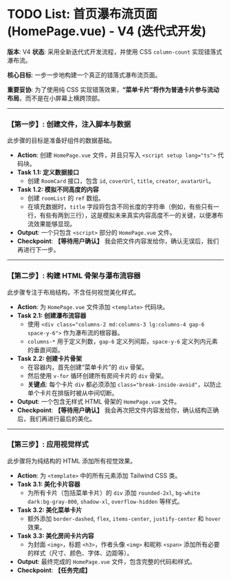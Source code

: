 # TODO List: 首页瀑布流页面 (HomePage.vue) - V4 (迭代式开发)

**版本**: V4
**状态**: 采用全新迭代式开发流程，并使用 CSS `column-count` 实现错落式瀑布流。

**核心目标**: 一步一步地构建一个真正的错落式瀑布流页面。

**重要妥协**: 为了使用纯 CSS 实现错落效果，**“菜单卡片”将作为普通卡片参与流动布局**，而不是在小屏幕上横跨顶部。 

---

### **【第一步】: 创建文件，注入脚本与数据**

此步骤的目标是准备好组件的数据基础。

-   **Action**: 创建 `HomePage.vue` 文件，并且只写入 `<script setup lang="ts">` 代码块。
-   **Task 1.1: 定义数据接口**
    -   创建 `RoomCard` 接口，包含 `id`, `coverUrl`, `title`, `creator`, `avatarUrl`。
-   **Task 1.2: 模拟不同高度的内容**
    -   创建 `roomList` 的 `ref` 数组。
    -   在填充数据时，`title` 字段将包含不同长度的字符串（例如，有些只有一行，有些有两到三行），这是模拟未来真实内容高度不一的关键，以便瀑布流效果能够显现。
-   **Output**: 一个只包含 `<script>` 部分的 `HomePage.vue` 文件。
-   **Checkpoint**: **【等待用户确认】** 我会把文件内容发给你，确认无误后，我们再进行下一步。

---

### **【第二步】: 构建 HTML 骨架与瀑布流容器**

此步骤专注于布局结构，不含任何视觉美化样式。

-   **Action**: 为 `HomePage.vue` 文件添加 `<template>` 代码块。
-   **Task 2.1: 创建瀑布流容器**
    -   使用 `<div class="columns-2 md:columns-3 lg:columns-4 gap-6 space-y-6">` 作为瀑布流的根容器。
    -   `columns-*` 用于定义列数，`gap-6` 定义列间距，`space-y-6` 定义列内元素的垂直间距。
-   **Task 2.2: 创建卡片骨架**
    -   在容器内，首先创建“菜单卡片”的 `div` 骨架。
    -   然后使用 `v-for` 循环创建所有房间卡片的 `div` 骨架。
    -   **关键点**: 每个卡片 `div` 都必须添加 `class="break-inside-avoid"`，以防止单个卡片在排版时被从中间切断。
-   **Output**: 一个包含无样式 HTML 骨架的 `HomePage.vue` 文件。
-   **Checkpoint**: **【等待用户确认】** 我会再次把文件内容发给你，确认结构正确后，我们再进行最后的美化。

---

### **【第三步】: 应用视觉样式**

此步骤将为纯结构的 HTML 添加所有视觉效果。

-   **Action**: 为 `<template>` 中的所有元素添加 Tailwind CSS 类。
-   **Task 3.1: 美化卡片容器**
    -   为所有卡片（包括菜单卡片）的 `div` 添加 `rounded-2xl`, `bg-white dark:bg-gray-800`, `shadow-xl`, `overflow-hidden` 等样式。
-   **Task 3.2: 美化菜单卡片**
    -   额外添加 `border-dashed`, `flex`, `items-center`, `justify-center` 和 `hover` 效果。
-   **Task 3.3: 美化房间卡片内容**
    -   为封面 `<img>`，标题 `<h3>`，作者头像 `<img>` 和昵称 `<span>` 添加所有必要的样式（尺寸、颜色、字体、边距等）。
-   **Output**: 最终完成的 `HomePage.vue` 文件，包含完整的代码和样式。
-   **Checkpoint**: **【任务完成】**
